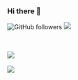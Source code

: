 ### Hi there 👋

<!--
**sd1810/sd1810** is a ✨ _special_ ✨ repository because its `README.md` (this file) appears on your GitHub profile.

Here are some ideas to get you started:

- 🔭 I’m currently working on ...
- 🌱 I’m currently learning ...
- 👯 I’m looking to collaborate on ...
- 🤔 I’m looking for help with ...
- 💬 Ask me about ...
- 📫 How to reach me: ...
- 😄 Pronouns: ...
- ⚡ Fun fact: ...
-->

![GitHub followers](https://img.shields.io/github/followers/sd1810?label=Follow&style=social)
![](https://komarev.com/ghpvc/?username=your-github-sd1810&color=blueviolet)

<br>
<br>
<a href="https://github.com/sd1810">
  <img align="center" src="https://github-readme-stats.vercel.app/api/top-langs/?username=sd1810&theme=dracula&langs_count=8&layout=compact" />
</a>
<br>
<br>
<a href="https://github.com/sd1810">
  <img align="center" src="https://github-readme-stats.vercel.app/api?username=sd1810&show_icons=true&theme=dracula&count_private=true" />
</a>
